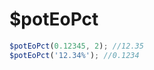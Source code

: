 # $potEoPct

<ContainerBox title="介绍">
<template #desc>
把计算好的小数用来展示百分比进度
</template>
</ContainerBox>

<ContainerBox title="基础用法">

```js
$potEoPct(0.12345, 2); //12.35
$potEoPct('12.34%'); //0.1234
```

<ShowCode>
<template #codes>

```js
export function $potEoPct(str, ret = 0) {
  if (typeof str == 'string') return str.replace('%', '') / 100;
  return Number((str * 100).toFixed(ret));
}
```

</template>
</ShowCode>
</ContainerBox>

<ContainerBox title="Params">
<template #desc>

| 参数 | 说明                     | 类型   |
| ---- | ------------------------ | ------ |
| str  | 传递百分比或数字         | String |
| ret  | 保留几位小数，默认不保留 | Number |

</template>
</ContainerBox>
